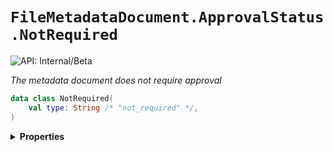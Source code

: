 # `FileMetadataDocument.ApprovalStatus.NotRequired`


![API: Internal/Beta](https://img.shields.io/static/v1?label=API&message=Internal/Beta&color=red&style=flat-square)


_The metadata document does not require approval_

```kotlin
data class NotRequired(
    val type: String /* "not_required" */,
)
```

<details>
<summary>
<b>Properties</b>
</summary>

<details>
<summary>
<code>type</code>: <code><code>String /* "not_required" */</code></code> The type discriminator
</summary>

![API: Stable](https://img.shields.io/static/v1?label=API&message=Stable&color=green&style=flat-square)




</details>



</details>

